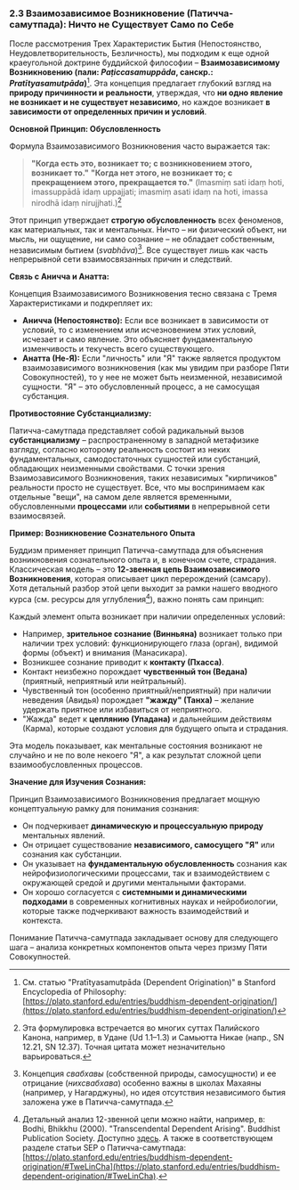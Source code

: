 ### 2.3 Взаимозависимое Возникновение (Патичча-самутпада): Ничто не Существует Само по Себе

После рассмотрения Трех Характеристик Бытия (Непостоянство, Неудовлетворительность, Безличность), мы подходим к еще одной краеугольной доктрине буддийской философии – **Взаимозависимому Возникновению (пали: *Paṭiccasamuppāda*, санскр.: *Pratītyasamutpāda*)**[^paticca_sep2]. Эта концепция предлагает глубокий взгляд на **природу причинности и реальности**, утверждая, что **ни одно явление не возникает и не существует независимо**, но каждое возникает **в зависимости от определенных причин и условий**.

**Основной Принцип: Обусловленность**

Формула Взаимозависимого Возникновения часто выражается так:

> **"Когда есть это, возникает то; с возникновением этого, возникает то."**
> **"Когда нет этого, не возникает то; с прекращением этого, прекращается то."**
> (Imasmiṃ sati idaṃ hoti, imassuppādā idaṃ uppajjati; imasmiṃ asati idaṃ na hoti, imassa nirodhā idaṃ nirujjhati.)[^paticca_samyutta]

Этот принцип утверждает **строгую обусловленность** всех феноменов, как материальных, так и ментальных. Ничто – ни физический объект, ни мысль, ни ощущение, ни само сознание – не обладает собственным, независимым бытием (*svabhāva*)[^svabhava_notes]. Все существует лишь как часть непрерывной сети взаимосвязанных причин и следствий.

**Связь с Аничча и Анатта:**

Концепция Взаимозависимого Возникновения тесно связана с Тремя Характеристиками и подкрепляет их:

*   **Аничча (Непостоянство):** Если все возникает в зависимости от условий, то с изменением или исчезновением этих условий, исчезает и само явление. Это объясняет фундаментальную изменчивость и текучесть всего существующего.
*   **Анатта (Не-Я):** Если "личность" или "Я" также является продуктом взаимозависимого возникновения (как мы увидим при разборе Пяти Совокупностей), то у нее не может быть неизменной, независимой сущности. "Я" – это обусловленный процесс, а не самосущая субстанция.

**Противостояние Субстанциализму:**

Патичча-самутпада представляет собой радикальный вызов **субстанциализму** – распространенному в западной метафизике взгляду, согласно которому реальность состоит из неких фундаментальных, самодостаточных сущностей или субстанций, обладающих неизменными свойствами. С точки зрения Взаимозависимого Возникновения, таких независимых "кирпичиков" реальности просто не существует. Все, что мы воспринимаем как отдельные "вещи", на самом деле является временными, обусловленными **процессами** или **событиями** в непрерывной сети взаимосвязей.

**Пример: Возникновение Сознательного Опыта**

Буддизм применяет принцип Патичча-самутпада для объяснения возникновения сознательного опыта и, в конечном счете, страдания. Классическая модель – это **12-звенная цепь Взаимозависимого Возникновения**, которая описывает цикл перерождений (самсару). Хотя детальный разбор этой цепи выходит за рамки нашего вводного курса (см. ресурсы для углубления[^paticca_12links]), важно понять сам принцип:

Каждый элемент опыта возникает при наличии определенных условий:

*   Например, **зрительное сознание (Винньяна)** возникает только при наличии трех условий: функционирующего глаза (орган), видимой формы (объект) и внимания (Манасикара).
*   Возникшее сознание приводит к **контакту (Пхасса)**.
*   Контакт неизбежно порождает **чувственный тон (Ведана)** (приятный, неприятный или нейтральный).
*   Чувственный тон (особенно приятный/неприятный) при наличии неведения (Авидья) порождает **"жажду" (Танха)** – желание удержать приятное или избавиться от неприятного.
*   "Жажда" ведет к **цеплянию (Упадана)** и дальнейшим действиям (Карма), которые создают условия для будущего опыта и страдания.

Эта модель показывает, как ментальные состояния возникают не случайно и не по воле некоего "Я", а как результат сложной цепи взаимообусловленных процессов.

**Значение для Изучения Сознания:**

Принцип Взаимозависимого Возникновения предлагает мощную концептуальную рамку для понимания сознания:

*   Он подчеркивает **динамическую и процессуальную природу** ментальных явлений.
*   Он отрицает существование **независимого, самосущего "Я"** или сознания как субстанции.
*   Он указывает на **фундаментальную обусловленность** сознания как нейрофизиологическими процессами, так и взаимодействием с окружающей средой и другими ментальными факторами.
*   Он хорошо согласуется с **системными и динамическими подходами** в современных когнитивных науках и нейробиологии, которые также подчеркивают важность взаимодействий и контекста.

Понимание Патичча-самутпада закладывает основу для следующего шага – анализа конкретных компонентов опыта через призму Пяти Совокупностей.


[^paticca_sep2]: См. статью "Pratītyasamutpāda (Dependent Origination)" в Stanford Encyclopedia of Philosophy: [https://plato.stanford.edu/entries/buddhism-dependent-origination/](https://plato.stanford.edu/entries/buddhism-dependent-origination/)
[^paticca_samyutta]: Эта формулировка встречается во многих суттах Палийского Канона, например, в Удане (Ud 1.1–1.3) и Самьютта Никае (напр., SN 12.21, SN 12.37). Точная цитата может незначительно варьироваться.
[^svabhava_notes]: Концепция *свабхавы* (собственной природы, самосущности) и ее отрицание (*нихсвабхава*) особенно важны в школах Махаяны (например, у Нагарджуны), но идея отсутствия независимого бытия заложена уже в Патичча-самутпада.
[^paticca_12links]: Детальный анализ 12-звенной цепи можно найти, например, в: Bodhi, Bhikkhu (2000). "Transcendental Dependent Arising". Buddhist Publication Society. Доступно [здесь](https://www.accesstoinsight.org/lib/authors/bodhi/wheel277.html). А также в соответствующем разделе статьи SEP о Патичча-самутпада: [https://plato.stanford.edu/entries/buddhism-dependent-origination/#TweLinCha](https://plato.stanford.edu/entries/buddhism-dependent-origination/#TweLinCha).